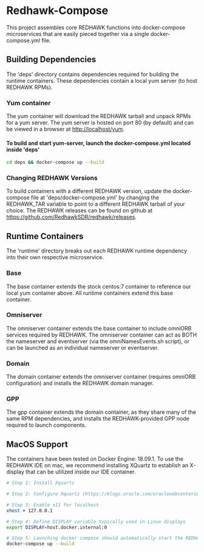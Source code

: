 Redhawk-Compose
===============
This project assembles core REDHAWK functions into docker-compose microservices that are
easily pieced together via a single docker-compose.yml file.


Building Dependencies
---------------------
The 'deps' directory contains dependencies required for building the runtime containers.
These dependencies contain a local yum server (to host REDHAWK RPMs).

### Yum container
The yum container will download the REDHAWK tarball and unpack RPMs for a yum server.
The yum server is hosted on port 80 (by default) and can be viewed in a browser at 
[http://localhost/yum](http://localhost/yum).

#### To build and start yum-server, launch the docker-compose.yml located inside 'deps'
```bash
cd deps && docker-compose up --build
```

### Changing REDHAWK Versions
To build containers with a different REDHAWK version, update the docker-compose file at
'deps/docker-compose.yml' by changing the REDHAWK_TAR variable to point to a different
REDHAWK tarball of your choice.  The REDHAWK releases can be found on github at 
<https://github.com/RedhawkSDR/redhawk/releases>.


Runtime Containers
------------------
The 'runtime' directory breaks out each REDHAWK runtime dependency into their own respective
microservice.

### Base
The base container extends the stock centos:7 container to reference our local yum container
above.  All runtime containers extend this base container.

### Omniserver
The omniserver container extends the base container to include omniORB services required by
REDHAWK.  The omniserver container can act as BOTH the nameserver and eventserver (via the 
omniNamesEvents.sh script), or can be launched as an individual nameserver or eventserver.

### Domain
The domain container extends the omniserver container (requires omniORB configuration) and installs 
the REDHAWK domain manager.

### GPP
The gpp container extends the domain container, as they share many of the same RPM dependencies, 
and installs the REDHAWK-provided GPP node required to launch components.


MacOS Support
-------------
The containers have been tested on Docker Engine: 18.09.1. To use the REDHAWK IDE on mac, we
recommend installing XQuartz to establish an X-display that can be utilized inside our IDE 
container.
```bash
# Step 1: Install Xquartz

# Step 2: Configure Xquartz (https://blogs.oracle.com/oraclewebcentersuite/running-gui-applications-on-native-docker-containers-for-mac)

# Step 3: Enable x11 for localhost
xhost + 127.0.0.1

# Step 4: Define DISPLAY variable typically used in Linux displays
export DISPLAY=host.docker.internal:0

# Step 5: Launching docker compose should automatically start the REDHAWK IDE
docker-compose up --build
```
